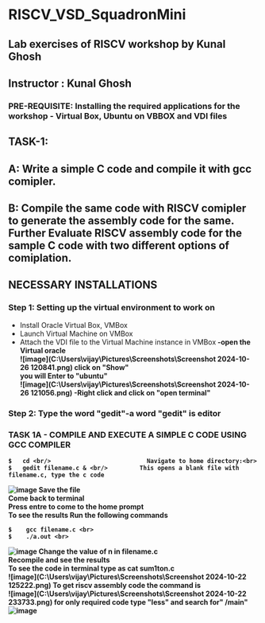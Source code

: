 

# RISCV_VSD_SquadronMini
## Lab exercises of RISCV workshop by Kunal Ghosh
## Instructor : Kunal Ghosh

### PRE-REQUISITE: Installing the required applications for the workshop - Virtual Box, Ubuntu on VBBOX and VDI files

## TASK-1: 
## A: Write a simple C code and compile it with gcc comipler. 
## B: Compile the same code with RISCV comipler to generate the assembly code for the same. Further Evaluate RISCV assembly code for the sample C code with two different options of comiplation.

## NECESSARY INSTALLATIONS
### Step 1: Setting up the virtual environment to work on
- Install Oracle Virtual Box, VMBox<br/>
- Launch Virtual Machine on VMBox<br/>
- Attach the VDI file to the Virtual Machine instance in VMBox<b>
-open the Virtual oracle<br>
![image](C:\Users\vijay\Pictures\Screenshots\Screenshot 2024-10-26 120841.png)
click on  "Show"<br>
 you will Enter to "ubuntu"<br>
 ![image](C:\Users\vijay\Pictures\Screenshots\Screenshot 2024-10-26 121056.png)
 -Right click and click on "open terminal"<br>

### Step 2: Type the word "gedit"-a word "gedit" is editor

### TASK 1A - COMPILE AND EXECUTE A SIMPLE C CODE USING GCC COMPILER
    $   cd <br/>                           Navigate to home directory:<br>
    $   gedit filename.c & <br/>         This opens a blank file with filename.c, type the c code
    
![image](C:\Users\vijay\Pictures\gedit.png)
Save the file<br> 
Come back to terminal<br>
Press entre to come to the home prompt<br>
To see the results Run the following commands

    $    gcc filename.c <br>
    $    ./a.out <br>
![image](C:\Users\vijay\Pictures\Task1.png)
Change the value of n in filename.c <br>
Recompile and see the results <br>
To see the code in terminal type as cat sum1ton.c<br>
![image](C:\Users\vijay\Pictures\Screenshots\Screenshot 2024-10-22 125222.png)
To get riscv assembly code the command is<br>
![image](C:\Users\vijay\Pictures\Screenshots\Screenshot 2024-10-22 233733.png)
for only required code type "less" and search for" /main"<br>
![image](C:\Users\vijay\Pictures\assembly.png)




